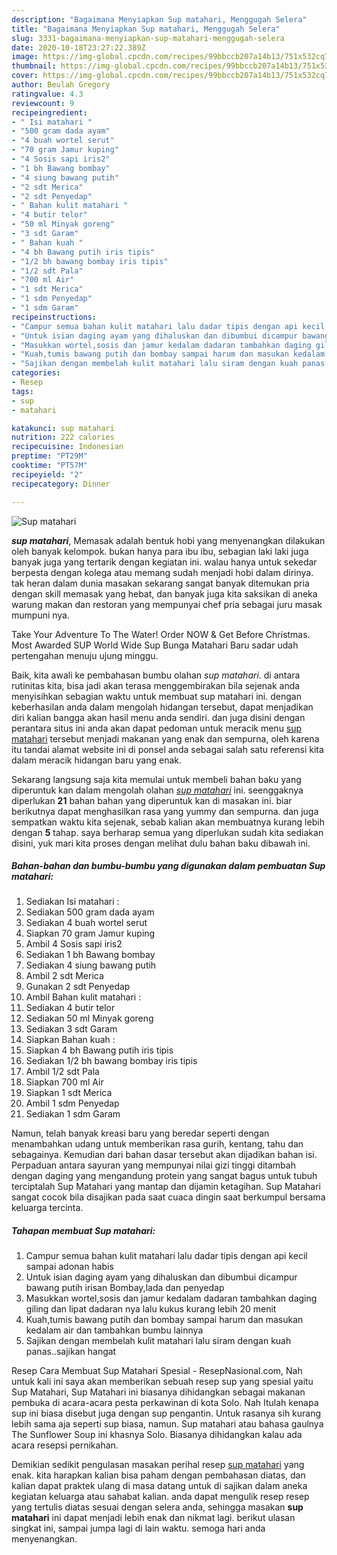 ```yaml
---
description: "Bagaimana Menyiapkan Sup matahari, Menggugah Selera"
title: "Bagaimana Menyiapkan Sup matahari, Menggugah Selera"
slug: 3331-bagaimana-menyiapkan-sup-matahari-menggugah-selera
date: 2020-10-18T23:27:22.389Z
image: https://img-global.cpcdn.com/recipes/99bbccb207a14b13/751x532cq70/sup-matahari-foto-resep-utama.jpg
thumbnail: https://img-global.cpcdn.com/recipes/99bbccb207a14b13/751x532cq70/sup-matahari-foto-resep-utama.jpg
cover: https://img-global.cpcdn.com/recipes/99bbccb207a14b13/751x532cq70/sup-matahari-foto-resep-utama.jpg
author: Beulah Gregory
ratingvalue: 4.3
reviewcount: 9
recipeingredient:
- " Isi matahari "
- "500 gram dada ayam"
- "4 buah wortel serut"
- "70 gram Jamur kuping"
- "4 Sosis sapi iris2"
- "1 bh Bawang bombay"
- "4 siung bawang putih"
- "2 sdt Merica"
- "2 sdt Penyedap"
- " Bahan kulit matahari "
- "4 butir telor"
- "50 ml Minyak goreng"
- "3 sdt Garam"
- " Bahan kuah "
- "4 bh Bawang putih iris tipis"
- "1/2 bh bawang bombay iris tipis"
- "1/2 sdt Pala"
- "700 ml Air"
- "1 sdt Merica"
- "1 sdm Penyedap"
- "1 sdm Garam"
recipeinstructions:
- "Campur semua bahan kulit matahari lalu dadar tipis dengan api kecil sampai adonan habis"
- "Untuk isian daging ayam yang dihaluskan dan dibumbui dicampur bawang putih irisan Bombay,lada dan penyedap"
- "Masukkan wortel,sosis dan jamur kedalam dadaran tambahkan daging giling dan lipat dadaran nya lalu kukus kurang lebih 20 menit"
- "Kuah,tumis bawang putih dan bombay sampai harum dan masukan kedalam air dan tambahkan bumbu lainnya"
- "Sajikan dengan membelah kulit matahari lalu siram dengan kuah panas..sajikan hangat"
categories:
- Resep
tags:
- sup
- matahari

katakunci: sup matahari 
nutrition: 222 calories
recipecuisine: Indonesian
preptime: "PT29M"
cooktime: "PT57M"
recipeyield: "2"
recipecategory: Dinner

---
```



![Sup matahari](https://img-global.cpcdn.com/recipes/99bbccb207a14b13/751x532cq70/sup-matahari-foto-resep-utama.jpg)

<b><i>sup matahari</i></b>, Memasak adalah bentuk hobi yang menyenangkan dilakukan oleh banyak kelompok. bukan hanya para ibu ibu, sebagian laki laki juga banyak juga yang tertarik dengan kegiatan ini. walau hanya untuk sekedar berpesta dengan kolega atau memang sudah menjadi hobi dalam dirinya. tak heran dalam dunia masakan sekarang sangat banyak ditemukan pria dengan skill memasak yang hebat, dan banyak juga kita saksikan di aneka warung makan dan restoran yang mempunyai chef pria sebagai juru masak mumpuni nya.

Take Your Adventure To The Water! Order NOW &amp; Get Before Christmas. Most Awarded SUP World Wide Sup Bunga Matahari Baru sadar udah pertengahan menuju ujung minggu.

Baik, kita awali ke pembahasan bumbu olahan <i>sup matahari</i>. di antara rutinitas kita, bisa jadi akan terasa menggembirakan bila sejenak anda menyisihkan sebagian waktu untuk membuat sup matahari ini. dengan keberhasilan anda dalam mengolah hidangan tersebut, dapat menjadikan diri kalian bangga akan hasil menu anda sendiri. dan juga disini dengan perantara situs ini anda akan dapat pedoman untuk meracik menu <u>sup matahari</u> tersebut menjadi makanan yang enak dan sempurna, oleh karena itu tandai alamat website ini di ponsel anda sebagai salah satu referensi kita dalam meracik hidangan baru yang enak.


Sekarang langsung saja kita memulai untuk membeli bahan baku yang diperuntuk kan dalam mengolah olahan <u><i>sup matahari</i></u> ini. seenggaknya diperlukan <b>21</b> bahan bahan yang diperuntuk kan di masakan ini. biar berikutnya dapat menghasilkan rasa yang yummy dan sempurna. dan juga sempatkan waktu kita sejenak, sebab kalian akan membuatnya kurang lebih dengan <b>5</b> tahap. saya berharap semua yang diperlukan sudah kita sediakan disini, yuk mari kita proses dengan melihat dulu bahan baku dibawah ini.

<!--inarticleads1-->

##### Bahan-bahan dan bumbu-bumbu yang digunakan dalam pembuatan Sup matahari:

1. Sediakan  Isi matahari :
1. Sediakan 500 gram dada ayam
1. Sediakan 4 buah wortel serut
1. Siapkan 70 gram Jamur kuping
1. Ambil 4 Sosis sapi iris2
1. Sediakan 1 bh Bawang bombay
1. Sediakan 4 siung bawang putih
1. Ambil 2 sdt Merica
1. Gunakan 2 sdt Penyedap
1. Ambil  Bahan kulit matahari :
1. Sediakan 4 butir telor
1. Sediakan 50 ml Minyak goreng
1. Sediakan 3 sdt Garam
1. Siapkan  Bahan kuah :
1. Siapkan 4 bh Bawang putih iris tipis
1. Sediakan 1/2 bh bawang bombay iris tipis
1. Ambil 1/2 sdt Pala
1. Siapkan 700 ml Air
1. Siapkan 1 sdt Merica
1. Ambil 1 sdm Penyedap
1. Sediakan 1 sdm Garam


Namun, telah banyak kreasi baru yang beredar seperti dengan menambahkan udang untuk memberikan rasa gurih, kentang, tahu dan sebagainya. Kemudian dari bahan dasar tersebut akan dijadikan bahan isi. Perpaduan antara sayuran yang mempunyai nilai gizi tinggi ditambah dengan daging yang mengandung protein yang sangat bagus untuk tubuh terciptalah Sup Matahari yang mantap dan dijamin ketagihan. Sup Matahari sangat cocok bila disajikan pada saat cuaca dingin saat berkumpul bersama keluarga tercinta. 

<!--inarticleads2-->

##### Tahapan membuat Sup matahari:

1. Campur semua bahan kulit matahari lalu dadar tipis dengan api kecil sampai adonan habis
1. Untuk isian daging ayam yang dihaluskan dan dibumbui dicampur bawang putih irisan Bombay,lada dan penyedap
1. Masukkan wortel,sosis dan jamur kedalam dadaran tambahkan daging giling dan lipat dadaran nya lalu kukus kurang lebih 20 menit
1. Kuah,tumis bawang putih dan bombay sampai harum dan masukan kedalam air dan tambahkan bumbu lainnya
1. Sajikan dengan membelah kulit matahari lalu siram dengan kuah panas..sajikan hangat


Resep Cara Membuat Sup Matahari Spesial - ResepNasional.com, Nah untuk kali ini saya akan memberikan sebuah resep sup yang spesial yaitu Sup Matahari, Sup Matahari ini biasanya dihidangkan sebagai makanan pembuka di acara-acara pesta perkawinan di kota Solo. Nah Itulah kenapa sup ini biasa disebut juga dengan sup pengantin. Untuk rasanya sih kurang lebih sama aja seperti sup biasa, namun. Sup matahari atau bahasa gaulnya The Sunflower Soup ini khasnya Solo. Biasanya dihidangkan kalau ada acara resepsi pernikahan. 

Demikian sedikit pengulasan masakan perihal resep <u>sup matahari</u> yang enak. kita harapkan kalian bisa paham dengan pembahasan diatas, dan kalian dapat praktek ulang di masa datang untuk di sajikan dalam aneka kegiatan keluarga atau sahabat kalian. anda dapat mengulik resep resep yang tertulis diatas sesuai dengan selera anda, sehingga masakan <b>sup matahari</b> ini dapat menjadi lebih enak dan nikmat lagi. berikut ulasan singkat ini, sampai jumpa lagi di lain waktu. semoga hari anda menyenangkan.
